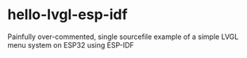 # hello-lvgl-esp-idf
Painfully over-commented, single sourcefile example of a simple LVGL menu system on ESP32 using ESP-IDF
